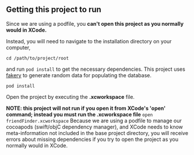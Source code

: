 
## Getting this project to run

Since we are using a podfile, you **can't open this project as you normally would in XCode.**

Instead, you will need to navigate to the installation directory on your computer,

`
    cd /path/to/project/root
`

and run `pod install` to get the necessary dependencies. This project uses [fakery](https://cocoapods.org/pods/Fakery#address) to generate random data for populating the database.

`
    pod install
`


Open the project by executing the **.xcworkspace** file.

**NOTE: this project will not run if you open it from XCode's 'open' command; instead you must run the .xcworkspace file**
`
    open friendFinder.xcworkspace
`
Because we are using a podfile to manage our cocoapods (swift/objC dependency manager), and XCode needs to know meta-information not included in the base project directory, you will receive errors about missing dependencies if you try to open the project as you normally would in XCode.
